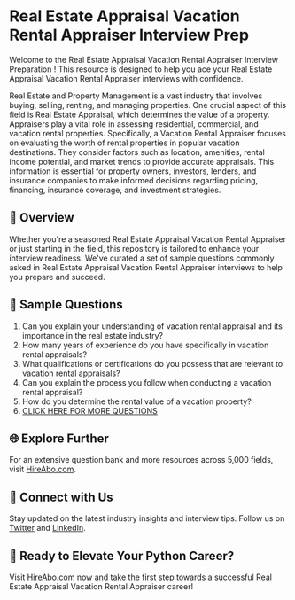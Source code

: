 # Real Estate Appraisal Vacation Rental Appraiser Interview Prep

Welcome to the Real Estate Appraisal Vacation Rental Appraiser Interview Preparation ! This resource is designed to help you ace your Real Estate Appraisal Vacation Rental Appraiser interviews with confidence.

Real Estate and Property Management is a vast industry that involves buying, selling, renting, and managing properties. One crucial aspect of this field is Real Estate Appraisal, which determines the value of a property. Appraisers play a vital role in assessing residential, commercial, and vacation rental properties. Specifically, a Vacation Rental Appraiser focuses on evaluating the worth of rental properties in popular vacation destinations. They consider factors such as location, amenities, rental income potential, and market trends to provide accurate appraisals. This information is essential for property owners, investors, lenders, and insurance companies to make informed decisions regarding pricing, financing, insurance coverage, and investment strategies.

## 🚀 Overview

Whether you're a seasoned Real Estate Appraisal Vacation Rental Appraiser or just starting in the field, this repository is tailored to enhance your interview readiness. We've curated a set of sample questions commonly asked in Real Estate Appraisal Vacation Rental Appraiser interviews to help you prepare and succeed.

## 📝 Sample Questions

1. Can you explain your understanding of vacation rental appraisal and its importance in the real estate industry?
2. How many years of experience do you have specifically in vacation rental appraisals?
3. What qualifications or certifications do you possess that are relevant to vacation rental appraisals?
4. Can you explain the process you follow when conducting a vacation rental appraisal?
5. How do you determine the rental value of a vacation property?
6. [CLICK HERE FOR MORE QUESTIONS](https://hireabo.com/job/21_2_29/Real%20Estate%20Appraisal%20Vacation%20Rental%20Appraiser)

## 🌐 Explore Further

For an extensive question bank and more resources across 5,000 fields, visit [HireAbo.com](https://www.hireabo.com).

## 📱 Connect with Us

Stay updated on the latest industry insights and interview tips. Follow us on [Twitter](https://twitter.com/hireabo) and [LinkedIn](https://www.linkedin.com/in/hire-abo-3609972a8/).

## 🚀 Ready to Elevate Your Python Career?

Visit [HireAbo.com](https://www.hireabo.com) now and take the first step towards a successful Real Estate Appraisal Vacation Rental Appraiser career!